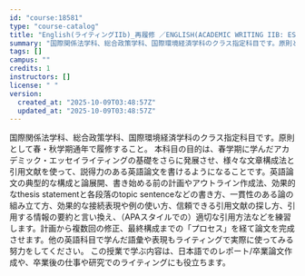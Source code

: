 ```yaml
---
id: "course:18581"
type: "course-catalog"
title: "English(ライティングIIb)_再履修 ／ENGLISH(ACADEMIC WRITING IIB: ESSAY)"
summary: "国際関係法学科、総合政策学科、国際環境経済学科のクラス指定科目です。原則として春・秋学期通年で履修すること。 本科目の目的は、春学期に学んだアカデミック・エッセイライティングの基礎をさらに発展させ、様々な文章構成法と引用文献を使って、説得力…"
tags: []
campus: ""
credits: 1
instructors: []
license: " "
version:
  created_at: "2025-10-09T03:48:57Z"
  updated_at: "2025-10-09T03:48:57Z"
---
```


国際関係法学科、総合政策学科、国際環境経済学科のクラス指定科目です。原則として春・秋学期通年で履修すること。 本科目の目的は、春学期に学んだアカデミック・エッセイライティングの基礎をさらに発展させ、様々な文章構成法と引用文献を使って、説得力のある英語論文を書けるようになることです。英語論文の典型的な構成と論展開、書き始める前の計画やアウトライン作成法、効果的なthesis statementと各段落のtopic sentenceなどの書き方、一貫性のある論の組み立て方、効果的な接続表現や例の使い方、信頼できる引用文献の探し方、引用する情報の要約と言い換え、（APAスタイルでの）適切な引用方法などを練習します。計画から複数回の修正、最終構成までの「プロセス」を経て論文を完成させます。他の英語科目で学んだ語彙や表現もライティングで実際に使ってみる努力をしてください。 この授業で学ぶ内容は、日本語でのレポート/卒業論文作成や、卒業後の仕事や研究でのライティングにも役立ちます。
